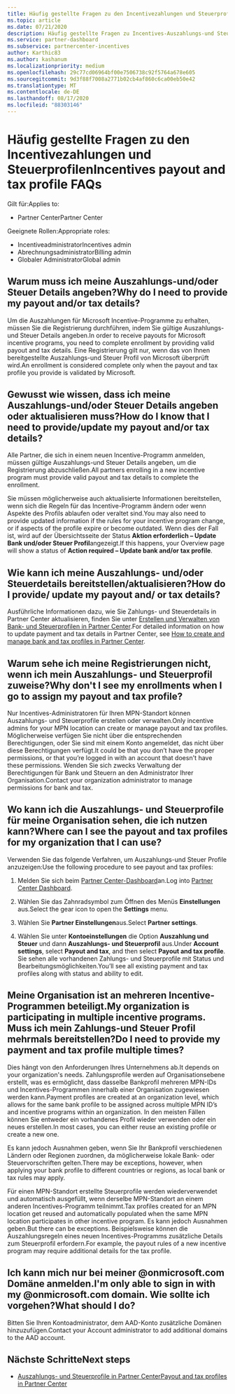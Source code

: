```yaml
---
title: Häufig gestellte Fragen zu den Incentivezahlungen und Steuerprofilen
ms.topic: article
ms.date: 07/21/2020
description: Häufig gestellte Fragen zu Incentives-Auszahlungs-und Steuer Profilen.
ms.service: partner-dashboard
ms.subservice: partnercenter-incentives
author: Karthic83
ms.author: kashanum
ms.localizationpriority: medium
ms.openlocfilehash: 29c77cd06964bf00e7506738c92f5764a678e605
ms.sourcegitcommit: 9d3f88f7008a2771b02cb4af860c6ca00eb50e42
ms.translationtype: MT
ms.contentlocale: de-DE
ms.lasthandoff: 08/17/2020
ms.locfileid: "88303146"
---
```

# <a name="incentives-payout-and-tax-profile-faqs"></a><span data-ttu-id="6368c-103">Häufig gestellte Fragen zu den Incentivezahlungen und Steuerprofilen</span><span class="sxs-lookup"><span data-stu-id="6368c-103">Incentives payout and tax profile FAQs</span></span>

<span data-ttu-id="6368c-104">Gilt für:</span><span class="sxs-lookup"><span data-stu-id="6368c-104">Applies to:</span></span>

- <span data-ttu-id="6368c-105">Partner Center</span><span class="sxs-lookup"><span data-stu-id="6368c-105">Partner Center</span></span>

<span data-ttu-id="6368c-106">Geeignete Rollen:</span><span class="sxs-lookup"><span data-stu-id="6368c-106">Appropriate roles:</span></span>

- <span data-ttu-id="6368c-107">Incentiveadministrator</span><span class="sxs-lookup"><span data-stu-id="6368c-107">Incentives admin</span></span>
- <span data-ttu-id="6368c-108">Abrechnungsadministrator</span><span class="sxs-lookup"><span data-stu-id="6368c-108">Billing admin</span></span>
- <span data-ttu-id="6368c-109">Globaler Administrator</span><span class="sxs-lookup"><span data-stu-id="6368c-109">Global admin</span></span>

## <a name="why-do-i-need-to-provide-my-payout-andor-tax-details"></a><span data-ttu-id="6368c-110">Warum muss ich meine Auszahlungs-und/oder Steuer Details angeben?</span><span class="sxs-lookup"><span data-stu-id="6368c-110">Why do I need to provide my payout and/or tax details?</span></span>

<span data-ttu-id="6368c-111">Um die Auszahlungen für Microsoft Incentive-Programme zu erhalten, müssen Sie die Registrierung durchführen, indem Sie gültige Auszahlungs-und Steuer Details angeben.</span><span class="sxs-lookup"><span data-stu-id="6368c-111">In order to receive payouts for Microsoft incentive programs, you need to complete enrollment by providing valid payout and tax details.</span></span> <span data-ttu-id="6368c-112">Eine Registrierung gilt nur, wenn das von Ihnen bereitgestellte Auszahlungs-und Steuer Profil von Microsoft überprüft wird.</span><span class="sxs-lookup"><span data-stu-id="6368c-112">An enrollment is considered complete only when the payout and tax profile you provide is validated by Microsoft.</span></span>

## <a name="how-do-i-know-that-i-need-to-provideupdate-my-payout-andor-tax-details"></a><span data-ttu-id="6368c-113">Gewusst wie wissen, dass ich meine Auszahlungs-und/oder Steuer Details angeben oder aktualisieren muss?</span><span class="sxs-lookup"><span data-stu-id="6368c-113">How do I know that I need to provide/update my payout and/or tax details?</span></span>

<span data-ttu-id="6368c-114">Alle Partner, die sich in einem neuen Incentive-Programm anmelden, müssen gültige Auszahlungs-und Steuer Details angeben, um die Registrierung abzuschließen.</span><span class="sxs-lookup"><span data-stu-id="6368c-114">All partners enrolling in a new incentive program must provide valid payout and tax details to complete the enrollment.</span></span>

<span data-ttu-id="6368c-115">Sie müssen möglicherweise auch aktualisierte Informationen bereitstellen, wenn sich die Regeln für das Incentive-Programm ändern oder wenn Aspekte des Profils ablaufen oder veraltet sind.</span><span class="sxs-lookup"><span data-stu-id="6368c-115">You may also need to provide updated information if the rules for your incentive program change, or if aspects of the profile expire or become outdated.</span></span> <span data-ttu-id="6368c-116">Wenn dies der Fall ist, wird auf der Übersichtsseite der Status **Aktion erforderlich – Update Bank und/oder Steuer Profil**angezeigt.</span><span class="sxs-lookup"><span data-stu-id="6368c-116">If this happens, your Overview page will show a status of **Action required – Update bank and/or tax profile**.</span></span>

## <a name="how-do-i-provide-update-my-payout-and-or-tax-details"></a><span data-ttu-id="6368c-117">Wie kann ich meine Auszahlungs- und/oder Steuerdetails bereitstellen/aktualisieren?</span><span class="sxs-lookup"><span data-stu-id="6368c-117">How do I provide/ update my payout and/ or tax details?</span></span>

<span data-ttu-id="6368c-118">Ausführliche Informationen dazu, wie Sie Zahlungs- und Steuerdetails in Partner Center aktualisieren, finden Sie unter [Erstellen und Verwalten von Bank- und Steuerprofilen in Partner Center](https://support.microsoft.com/help/4524534/how-to-create-and-manage-bank-and-tax-profiles-in-partner-center).</span><span class="sxs-lookup"><span data-stu-id="6368c-118">For detailed information on how to update payment and tax details in Partner Center, see [How to create and manage bank and tax profiles in Partner Center](https://support.microsoft.com/help/4524534/how-to-create-and-manage-bank-and-tax-profiles-in-partner-center).</span></span>

## <a name="why-dont-i-see-my-enrollments-when-i-go-to-assign-my-payout-and-tax-profile"></a><span data-ttu-id="6368c-119">Warum sehe ich meine Registrierungen nicht, wenn ich mein Auszahlungs- und Steuerprofil zuweise?</span><span class="sxs-lookup"><span data-stu-id="6368c-119">Why don't I see my enrollments when I go to assign my payout and tax profile?</span></span>

<span data-ttu-id="6368c-120">Nur Incentives-Administratoren für Ihren MPN-Standort können Auszahlungs- und Steuerprofile erstellen oder verwalten.</span><span class="sxs-lookup"><span data-stu-id="6368c-120">Only incentive admins for your MPN location can create or manage payout and tax profiles.</span></span> <span data-ttu-id="6368c-121">Möglicherweise verfügen Sie nicht über die entsprechenden Berechtigungen, oder Sie sind mit einem Konto angemeldet, das nicht über diese Berechtigungen verfügt.</span><span class="sxs-lookup"><span data-stu-id="6368c-121">It could be that you don’t have the proper permissions, or that you’re logged in with an account that doesn't have these permissions.</span></span> <span data-ttu-id="6368c-122">Wenden Sie sich zwecks Verwaltung der Berechtigungen für Bank und Steuern an den Administrator Ihrer Organisation.</span><span class="sxs-lookup"><span data-stu-id="6368c-122">Contact your organization administrator to manage permissions for bank and tax.</span></span>

## <a name="where-can-i-see-the-payout-and-tax-profiles-for-my-organization-that-i-can-use"></a><span data-ttu-id="6368c-123">Wo kann ich die Auszahlungs- und Steuerprofile für meine Organisation sehen, die ich nutzen kann?</span><span class="sxs-lookup"><span data-stu-id="6368c-123">Where can I see the payout and tax profiles for my organization that I can use?</span></span>

<span data-ttu-id="6368c-124">Verwenden Sie das folgende Verfahren, um Auszahlungs-und Steuer Profile anzuzeigen:</span><span class="sxs-lookup"><span data-stu-id="6368c-124">Use the following procedure to see payout and tax profiles:</span></span>

1. <span data-ttu-id="6368c-125">Melden Sie sich beim [Partner Center-Dashboard](https://partner.microsoft.com/dashboard)an.</span><span class="sxs-lookup"><span data-stu-id="6368c-125">Log into [Partner Center Dashboard](https://partner.microsoft.com/dashboard).</span></span>

2. <span data-ttu-id="6368c-126">Wählen Sie das Zahnradsymbol zum Öffnen des Menüs **Einstellungen** aus.</span><span class="sxs-lookup"><span data-stu-id="6368c-126">Select the gear icon to open the **Settings** menu.</span></span>

3. <span data-ttu-id="6368c-127">Wählen Sie **Partner Einstellungen**aus.</span><span class="sxs-lookup"><span data-stu-id="6368c-127">Select **Partner settings**.</span></span>

4. <span data-ttu-id="6368c-128">Wählen Sie unter **Kontoeinstellungen** die Option **Auszahlung und Steuer** und dann **Auszahlungs- und Steuerprofil** aus.</span><span class="sxs-lookup"><span data-stu-id="6368c-128">Under **Account settings**, select **Payout and tax**, and then select **Payout and tax profile**.</span></span> <span data-ttu-id="6368c-129">Sie sehen alle vorhandenen Zahlungs- und Steuerprofile mit Status und Bearbeitungsmöglichkeiten.</span><span class="sxs-lookup"><span data-stu-id="6368c-129">You’ll see all existing payment and tax profiles along with status and ability to edit.</span></span>

## <a name="my-organization-is-participating-in-multiple-incentive-programs-do-i-need-to-provide-my-payment-and-tax-profile-multiple-times"></a><span data-ttu-id="6368c-130">Meine Organisation ist an mehreren Incentive-Programmen beteiligt.</span><span class="sxs-lookup"><span data-stu-id="6368c-130">My organization is participating in multiple incentive programs.</span></span> <span data-ttu-id="6368c-131">Muss ich mein Zahlungs-und Steuer Profil mehrmals bereitstellen?</span><span class="sxs-lookup"><span data-stu-id="6368c-131">Do I need to provide my payment and tax profile multiple times?</span></span>

<span data-ttu-id="6368c-132">Dies hängt von den Anforderungen Ihres Unternehmens ab.</span><span class="sxs-lookup"><span data-stu-id="6368c-132">It depends on your organization's needs.</span></span> <span data-ttu-id="6368c-133">Zahlungsprofile werden auf Organisationsebene erstellt, was es ermöglicht, dass dasselbe Bankprofil mehreren MPN-IDs und Incentives-Programmen innerhalb einer Organisation zugewiesen werden kann.</span><span class="sxs-lookup"><span data-stu-id="6368c-133">Payment profiles are created at an organization level, which allows for the same bank profile to be assigned across multiple MPN ID’s and incentive programs within an organization.</span></span> <span data-ttu-id="6368c-134">In den meisten Fällen können Sie entweder ein vorhandenes Profil wieder verwenden oder ein neues erstellen.</span><span class="sxs-lookup"><span data-stu-id="6368c-134">In most cases, you can either reuse an existing profile or create a new one.</span></span>

<span data-ttu-id="6368c-135">Es kann jedoch Ausnahmen geben, wenn Sie Ihr Bankprofil verschiedenen Ländern oder Regionen zuordnen, da möglicherweise lokale Bank- oder Steuervorschriften gelten.</span><span class="sxs-lookup"><span data-stu-id="6368c-135">There may be exceptions, however, when applying your bank profile to different countries or regions, as local bank or tax rules may apply.</span></span>

<span data-ttu-id="6368c-136">Für einen MPN-Standort erstellte Steuerprofile werden wiederverwendet und automatisch ausgefüllt, wenn derselbe MPN-Standort an einem anderen Incentives-Programm teilnimmt.</span><span class="sxs-lookup"><span data-stu-id="6368c-136">Tax profiles created for an MPN location get reused and automatically populated when the same MPN location participates in other incentive program.</span></span> <span data-ttu-id="6368c-137">Es kann jedoch Ausnahmen geben.</span><span class="sxs-lookup"><span data-stu-id="6368c-137">But there can be exceptions.</span></span> <span data-ttu-id="6368c-138">Beispielsweise können die Auszahlungsregeln eines neuen Incentives-Programms zusätzliche Details zum Steuerprofil erfordern.</span><span class="sxs-lookup"><span data-stu-id="6368c-138">For example, the payout rules of a new incentive program may require additional details for the tax profile.</span></span>  

## <a name="im-only-able-to-sign-in-with-my-onmicrosoftcom-domain-what-should-i-do"></a><span data-ttu-id="6368c-139">Ich kann mich nur bei meiner @onmicrosoft.com Domäne anmelden.</span><span class="sxs-lookup"><span data-stu-id="6368c-139">I'm only able to sign in with my @onmicrosoft.com domain.</span></span> <span data-ttu-id="6368c-140">Wie sollte ich vorgehen?</span><span class="sxs-lookup"><span data-stu-id="6368c-140">What should I do?</span></span>

<span data-ttu-id="6368c-141">Bitten Sie Ihren Kontoadministrator, dem AAD-Konto zusätzliche Domänen hinzuzufügen.</span><span class="sxs-lookup"><span data-stu-id="6368c-141">Contact your Account administrator to add additional domains to the AAD account.</span></span>

## <a name="next-steps"></a><span data-ttu-id="6368c-142">Nächste Schritte</span><span class="sxs-lookup"><span data-stu-id="6368c-142">Next steps</span></span>

- [<span data-ttu-id="6368c-143">Auszahlungs- und Steuerprofile in Partner Center</span><span class="sxs-lookup"><span data-stu-id="6368c-143">Payout and tax profiles in Partner Center</span></span>](incentives-create-and-manage-your-payout-and-tax-profiles.md)
